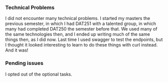 ### Technical Problems 

I did not encounter many technical problems. I started my masters the previous semester, in which I had DAT251 with a talented group, in which many had completed DAT250 the semester before that. We used many of the same technologies then, and I ended up writing much of the same things then, as I did now. Last time I used swagger to test the endpoints, but I thought it looked interesting to learn to do these things with curl instead. And it was! 

### Pending issues 

I opted out of the optional tasks. 
